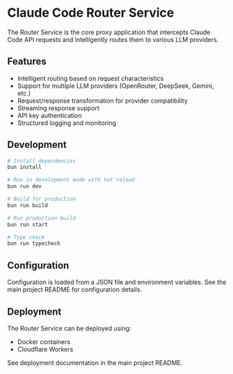 # Claude Code Router Service

The Router Service is the core proxy application that intercepts Claude Code API requests and intelligently routes them to various LLM providers.

## Features

- Intelligent routing based on request characteristics
- Support for multiple LLM providers (OpenRouter, DeepSeek, Gemini, etc.)
- Request/response transformation for provider compatibility
- Streaming response support
- API key authentication
- Structured logging and monitoring

## Development

```bash
# Install dependencies
bun install

# Run in development mode with hot reload
bun run dev

# Build for production
bun run build

# Run production build
bun run start

# Type check
bun run typecheck
```

## Configuration

Configuration is loaded from a JSON file and environment variables. See the main project README for configuration details.

## Deployment

The Router Service can be deployed using:
- Docker containers
- Cloudflare Workers

See deployment documentation in the main project README.

